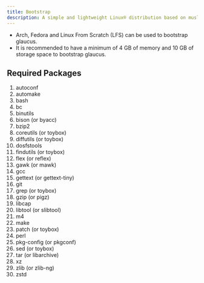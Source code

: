 ```yaml
---
title: Bootstrap
description: A simple and lightweight Linux® distribution based on musl libc and toybox
---
```


- Arch, Fedora and Linux From Scratch (LFS) can be used to bootstrap glaucus.
- It is recommended to have a minimum of 4 GB of memory and 10 GB of storage space to bootstrap glaucus.

## Required Packages
1. autoconf
2. automake
3. bash
4. bc
5. binutils
6. bison (or byacc)
7. bzip2
8. coreutils (or toybox)
9. diffutils (or toybox)
10. dosfstools
11. findutils (or toybox)
12. flex (or reflex)
13. gawk (or mawk)
14. gcc
15. gettext (or gettext-tiny)
16. git
17. grep (or toybox)
18. gzip (or pigz)
19. libcap
20. libtool (or slibtool)
21. m4
22. make
23. patch (or toybox)
24. perl
25. pkg-config (or pkgconf)
26. sed (or toybox)
27. tar (or libarchive)
28. xz
29. zlib (or zlib-ng)
30. zstd
